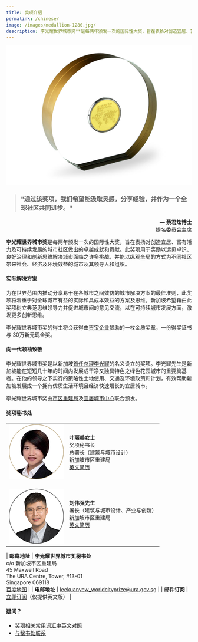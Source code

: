 ```yaml
---
title: 奖项介绍
permalink: /chinese/
image: /images/medallion-1280.jpg/
description: 李光耀世界城市奖**是每两年颁发一次的国际性大奖，旨在表扬对创造宜居、富有活力及可持续发展的城市社区做出的卓越成就和贡献。
---
```


![medallion](/images/medallion-1280.jpg)

> ### "通过该奖项，我们希望能汲取灵感，分享经验，并作为一个全球社区共同进步。"

<div align="right"><b>— 蔡君炫博士</b> <br> 提名委员会主席</div>

**李光耀世界城市奖**是每两年颁发一次的国际性大奖，旨在表扬对创造宜居、富有活力及可持续发展的城市社区做出的卓越成就和贡献。此奖项用于奖励以远见卓识、良好治理和创新思维解决城市面临之许多挑战，并能以纵观全局的方式为不同社区带来社会、经济及环境效益的城市及其领导人和组织。

#### **实际解决方案**

为在世界范围内推动分享易于在各城市之间效仿的城市解决方案的最佳准则，此奖项将着重于对全球城市有益的实际和具成本效益的方案及思维。新加坡希望藉由此奖项树立典范思维领导力并促进城市间的意见交流，以在可持续城市发展方面，激发更多创新思维。

李光耀世界城市奖的得主将会获得由[吉宝企业](https://kepcorp.com/)赞助的一枚金质奖章，一份得奖证书与 30万新元现金奖。

#### **向一代领袖致敬**

李光耀世界城市奖是以新加坡[首任总理李光耀](https://www.pmo.gov.sg/Past-Prime-Ministers/Mr-LEE-Kuan-Yew)的名义设立的奖项。李光耀先生是新加坡能在短短几十年的时间内发展成干净又独具特色之绿色花园城市的重要奠基者。在他的领导之下实行的策略性土地使用、交通及环境政策和计划，有效帮助新加坡发展成一个拥有优质生活环境且经济快速增长的宜居城市。

李光耀世界城市奖由[市区重建局](https://www.ura.gov.sg/)及[宜居城市中心](https://www.clc.gov.sg/)联合颁发。

#### **奖项秘书处**

<table style="width: 100%;" border="0" cellpadding="10">
<tbody>
<tr>
<td style="width: 150px;"><img src="/images/secretariat/yap-lay-bee.png" alt="叶丽美女士" /><br></td>
<td><strong>叶丽美女士</strong><br />奖项秘书长<br />总署长（建筑与城市设计）<br />新加坡市区重建局<br><a href="/yap-lay-bee/">英文简历</a></td>
</tr>
<tr>
<td style="width: 150px;"><br><img src="/images/secretariat/eugene-lau.png" alt="刘伟强先生" /><br></td>
<td><strong>刘伟强先生</strong><br />署长（建筑与城市设计、产业与创新）<br />新加坡市区重建局<br><a href="/eugene-lau/">英文简历</a></td>
</tr>
</tbody>
</table>

| **邮寄地址** | **李光耀世界城市奖秘书处** <br> c/o 新加坡市区重建局 <br> 45 Maxwell Road <br> The URA Centre, Tower, #13-01 <br> Singapore 069118 <br> [百度地图](https://j.map.baidu.com/91/Y-l) |
| **电邮地址** | [leekuanyew_worldcityprize@ura.gov.sg](mailto://leekuanyew_worldcityprize@ura.gov.sg) |
| **邮件订阅** | [立即订阅](https://lee-kuan-yew-world-city-prize-23882147.hubspotpagebuilder.com/subscribe)（仅提供英文版） |

#### **疑问？**

- [奖项相关常用词汇中英文对照](/奖项相关常用词汇中英文对照/)
- [与秘书处联系](/feedback/)
